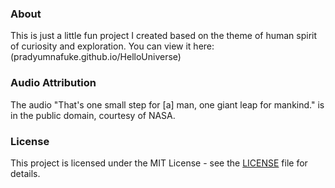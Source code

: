### About

This is just a little fun project I created based on the theme of human spirit of curiosity and exploration.
You can view it here:
(pradyumnafuke.github.io/HelloUniverse)
### Audio Attribution

The audio "That's one small step for [a] man, one giant leap for mankind." is in the public domain, courtesy of NASA.

### License

This project is licensed under the MIT License - see the [LICENSE](./LICENSE) file for details.